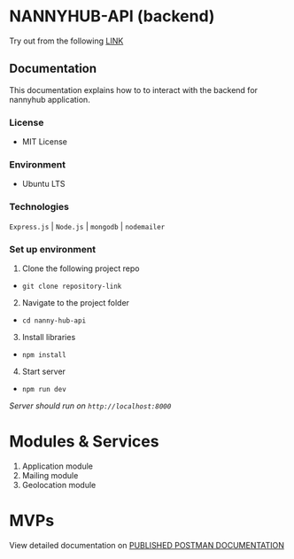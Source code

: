 # NANNYHUB-API (backend)

Try out from the following [LINK](https://n-ar93.onrender.com)

## **Documentation**
This documentation explains how to to interact with the backend for nannyhub application.

### License
- MIT License

### Environment
- Ubuntu LTS

### Technologies
`Express.js` | `Node.js` | `mongodb` | `nodemailer`

### Set up environment
1. Clone the following project repo
- `git clone repository-link`
2. Navigate to the project folder
- `cd nanny-hub-api`
3. Install libraries
- `npm install`
4. Start server
- `npm run dev`

*Server should run on `http://localhost:8000`*

# Modules & Services
1. Application module
2. Mailing module
3. Geolocation module


# MVPs
View detailed documentation on [PUBLISHED POSTMAN DOCUMENTATION](https://documenter.getpostman.com/view/14678284/VV4s1Kao)



